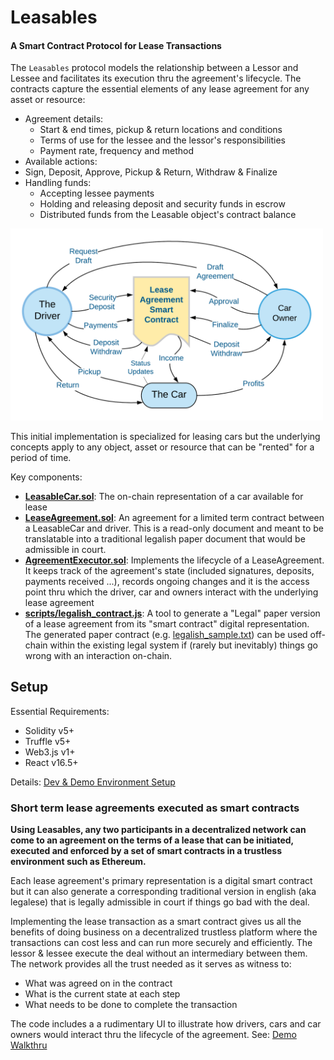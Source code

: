 
# Leasables 

#### A Smart Contract Protocol for Lease Transactions

The `Leasables` protocol models the relationship between a Lessor and Lessee and facilitates its execution thru the agreement's lifecycle. The contracts capture the essential elements of any lease agreement for any asset or resource:

* Agreement details:
  * Start & end times, pickup & return locations and conditions
  * Terms of use for the lessee and the lessor's responsibilities
  * Payment rate, frequency and method
* Available actions:
 * Sign, Deposit, Approve, Pickup & Return, Withdraw & Finalize
* Handling funds:
  * Accepting lessee payments
  * Holding and releasing deposit and security funds in escrow
  * Distributed funds from the Leasable object's contract balance

<img src="docs/images/leasable_flows.png" width="500">

This initial implementation is specialized for leasing cars but the underlying concepts apply to any object, asset or resource that can be "rented" for a period of time.

Key components:
* **[LeasableCar.sol](contracts/LeasableCar.sol)**: The on-chain representation of a car available for lease
* **[LeaseAgreement.sol](contracts/LeaseAgreement.sol)**: An agreement for a limited term contract between a LeasableCar and driver. This is a read-only document and meant to be translatable into a traditional legalish paper document that would be admissible in court.
* **[AgreementExecutor.sol](contracts/AgreementExecutor.sol)**: Implements the lifecycle of a LeaseAgreement. It keeps track of the agreement's state (included signatures, deposits, payments received ...), records ongoing changes and it is the access point thru which the driver, car and owners interact with the underlying lease agreement
* **[scripts/legalish_contract.js](scripts/legalish_contract.js)**: A tool to generate a "Legal" paper version of a lease agreement from its "smart contract" digital representation. The generated paper contract (e.g. [legalish_sample.txt](docs/legalish_sample.txt)) can be used off-chain within the existing legal system if (rarely but inevitably) things go wrong with an interaction on-chain.

## Setup

Essential Requirements:
* Solidity v5+
* Truffle v5+
* Web3.js v1+
* React v16.5+

Details: [Dev & Demo Environment Setup](docs/dev_env_setup.md)

### Short term lease agreements executed as smart contracts

**Using Leasables, any two participants in a decentralized network can come to an agreement on the terms of a lease that can be initiated, executed and enforced by a set of smart contracts in a trustless environment such as Ethereum.**

Each lease agreement's primary representation is a digital smart contract but it can also generate a corresponding traditional version in english (aka legalese) that is legally admissible in court if things go bad with the deal.

Implementing the lease transaction as a smart contract gives us all the benefits of doing business on a decentralized trustless platform where the transactions can cost less and can run more securely and efficiently. The lessor & lessee execute the deal without an intermediary between them. The network provides all the trust needed as it serves as witness to:
* What was agreed on in the contract
* What is the current state at each step
* What needs to be done to complete the transaction

The code includes a a rudimentary UI to illustrate how drivers, cars and car owners would interact thru the lifecycle of the agreement. See: [Demo Walkthru](docs/demo_walkthru.md)
